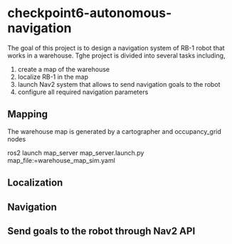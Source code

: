 # checkpoint6-autonomous-navigation

<p>The goal of this project is to design a navigation system of RB-1 robot that works in a warehouse. Tghe project is divided into several tasks including,</p>

<ol>
  <li>create a map of the warehouse</li>
  <li>localize RB-1 in the map</li>
  <li>launch Nav2 system that allows to send navigation goals to the robot</li>
  <li>configure all required navigation parameters</li>
</ol>

## Mapping
<p>The warehouse map is generated by a cartographer and occupancy_grid nodes</p>

ros2 launch map_server map_server.launch.py map_file:=warehouse_map_sim.yaml


## Localization

## Navigation

## Send goals to the robot through Nav2 API
